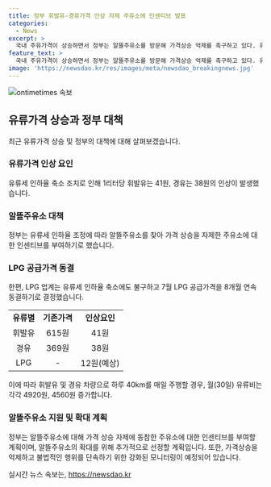 ```yaml
---
title: 정부 휘발유·경유가격 인상 자제 주유소에 인센티브 발표
categories:
  - News
excerpt: >
  국내 주유가격이 상승하면서 정부는 알뜰주유소를 방문해 가격상승 억제를 촉구하고 있다. 유류세 인하율 축소로 휘발유와 경유는 각각 41원, 38원 인상되며 LPG도 약 12원 오른다. 이에도 LPG 업계는 7월 공급가격을 동결한다. 정부는 알뜰주유소에 가격상승 자제에 동참한 경우 인센티브를 부여하고, 판매가격 모니터링과 범부처 시장점검을 강화할 계획이다. 이와 함께 알뜰주유소 확대와 상생 정신이 필요하다고 강조했다. (150자)
feature_text: >
  국내 주유가격이 상승하면서 정부는 알뜰주유소를 방문해 가격상승 억제를 촉구하고 있다. 유류세 인하율 축소로 휘발유와 경유는 각각 41원, 38원 인상되며 LPG도 약 12원 오른다. 이에도 LPG 업계는 7월 공급가격을 동결한다. 정부는 알뜰주유소에 가격상승 자제에 동참한 경우 인센티브를 부여하고, 판매가격 모니터링과 범부처 시장점검을 강화할 계획이다. 이와 함께 알뜰주유소 확대와 상생 정신이 필요하다고 강조했다. (150자)
image: 'https://newsdao.kr/res/images/meta/newsdao_breakingnews.jpg'
---
```


<p><img src="https://newsdao.kr/res/images/meta/newsdao_breakingnews.jpg" alt="ontimetimes 속보" /></p>

<h2 data-ke-size="size26">유류가격 상승과 정부 대책</h2>

<p data-ke-size="size16">최근 유류가격 상승 및 정부의 대책에 대해 살펴보겠습니다.</p>

<h3>유류가격 인상 요인</h3>

<p data-ke-size="size16">유류세 인하율 축소 조치로 인해 1리터당 휘발유는 41원, 경유는 38원의 인상이 발생했습니다.</p>

<h3>알뜰주유소 대책</h3>

<p data-ke-size="size16">정부는 유류세 인하율 조정에 따라 알뜰주유소를 찾아 가격 상승을 자제한 주유소에 대한 인센티브를 부여하기로 했습니다.</p>

<h3>LPG 공급가격 동결</h3>

<p data-ke-size="size16">한편, LPG 업계는 유류세 인하율 축소에도 불구하고 7월 LPG 공급가격을 8개월 연속 동결하기로 결정했습니다.</p>

<table>
  <tr>
    <td style="text-align: center; height: 17px;"><b>유류별</b></td>
    <td style="text-align: center; height: 17px;"><b>기존가격</b></td>
    <td style="text-align: center; height: 17px;"><b>인상요인</b></td>
  </tr>
  <tr>
    <td style="text-align: center; height: 17px;">휘발유</td>
    <td style="text-align: center; height: 17px;">615원</td>
    <td style="text-align: center; height: 17px;">41원</td>
  </tr>
  <tr>
    <td style="text-align: center; height: 17px;">경유</td>
    <td style="text-align: center; height: 17px;">369원</td>
    <td style="text-align: center; height: 17px;">38원</td>
  </tr>
  <tr>
    <td style="text-align: center; height: 17px;">LPG</td>
    <td style="text-align: center; height: 17px;">-</td>
    <td style="text-align: center; height: 17px;">12원(예상)</td>
  </tr>
</table>

<p data-ke-size="size16">이에 따라 휘발유 및 경유 차량으로 하루 40km를 매일 주행할 경우, 월(30일) 유류비는 각각 4920원, 4560원 증가합니다.</p>

<h3>알뜰주유소 지원 및 확대 계획</h3>

<p data-ke-size="size16">정부는 알뜰주유소에 대해 가격 상승 자제에 동참한 주유소에 대한 인센티브를 부여할 계획이며, 알뜰주유소의 확대를 위해 추가적으로 선정할 계획입니다. 또한, 가격상승을 억제하고 불법적인 행위를 단속하기 위한 강화된 모니터링이 예정되어 있습니다.</p>
실시간 뉴스 속보는, <a href="https://newsdao.kr" rel="dofollow">https://newsdao.kr</a>


